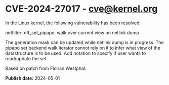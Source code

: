 # CVE-2024-27017 - cve@kernel.org

In the Linux kernel, the following vulnerability has been resolved:

netfilter: nft_set_pipapo: walk over current view on netlink dump

The generation mask can be updated while netlink dump is in progress.
The pipapo set backend walk iterator cannot rely on it to infer what
view of the datastructure is to be used. Add notation to specify if user
wants to read/update the set.

Based on patch from Florian Westphal.

**Publish date:** 2024-05-01
